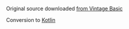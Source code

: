 Original source downloaded [from Vintage Basic](http://www.vintage-basic.net/games.html)

Conversion to [Kotlin](https://kotlinlang.org/)
